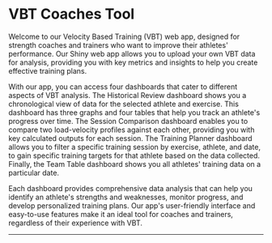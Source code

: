 # VBT Coaches Tool



Welcome to our Velocity Based Training (VBT) web app, designed for strength coaches and trainers who want to improve their athletes' performance. Our Shiny web app allows you to upload your own VBT data for analysis, providing you with key metrics and insights to help you create effective training plans.

With our app, you can access four dashboards that cater to different aspects of VBT analysis. The Historical Review dashboard shows you a chronological view of data for the selected athlete and exercise. This dashboard has three graphs and four tables that help you track an athlete's progress over time. The Session Comparison dashboard enables you to compare two load-velocity profiles against each other, providing you with key calculated outputs for each session. The Training Planner dashboard allows you to filter a specific training session by exercise, athlete, and date, to gain specific training targets for that athlete based on the data collected. Finally, the Team Table dashboard shows you all athletes' training data on a particular date.

Each dashboard provides comprehensive data analysis that can help you identify an athlete's strengths and weaknesses, monitor progress, and develop personalized training plans. Our app's user-friendly interface and easy-to-use features make it an ideal tool for coaches and trainers, regardless of their experience with VBT.

------------------------------------------------------------------------
